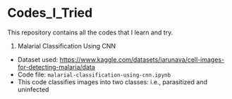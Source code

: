 # Codes_I_Tried
This repository contains all the codes that I learn and try. 
1. Malarial Classification Using CNN
  - Dataset used: https://www.kaggle.com/datasets/iarunava/cell-images-for-detecting-malaria/data
  - Code file: `malarial-classification-using-cnn.ipynb`
  - This code classifies images into two classes: i.e., parasitized and uninfected

   
